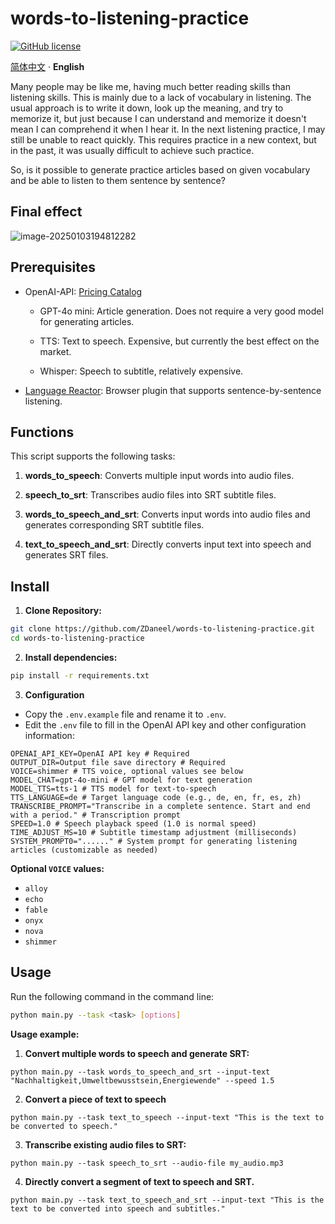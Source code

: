 # words-to-listening-practice
[![GitHub license](https://img.shields.io/github/license/ZDaneel/words-to-listening-practice)](https://github.com/ZDaneel/words-to-listening-practice/blob/main/LICENSE)

[简体中文](./README.md) · **English**

Many people may be like me, having much better reading skills than listening skills. This is mainly due to a lack of vocabulary in listening. The usual approach is to write it down, look up the meaning, and try to memorize it, but just because I can understand and memorize it doesn't mean I can comprehend it when I hear it. In the next listening practice, I may still be unable to react quickly. This requires practice in a new context, but in the past, it was usually difficult to achieve such practice.

So, is it possible to generate practice articles based on given vocabulary and be able to listen to them sentence by sentence?

## Final effect

![image-20250103194812282](https://cdn.jsdelivr.net/gh/ZDaneel/cloudimg@main/img/202501031948106.png)

## Prerequisites

- OpenAI-API: [Pricing Catalog](https://openai.com/api/pricing/)
	- GPT-4o mini: Article generation. Does not require a very good model for generating articles.

	- TTS: Text to speech. Expensive, but currently the best effect on the market.

	- Whisper: Speech to subtitle, relatively expensive.

- [Language Reactor](https://www.languagereactor.com): Browser plugin that supports sentence-by-sentence listening.

## Functions

This script supports the following tasks:

1. **words_to_speech**: Converts multiple input words into audio files.

2. **speech_to_srt**: Transcribes audio files into SRT subtitle files.

3. **words_to_speech_and_srt**: Converts input words into audio files and generates corresponding SRT subtitle files.

4. **text_to_speech_and_srt**: Directly converts input text into speech and generates SRT files.

## Install

1. **Clone Repository:**

```bash
git clone https://github.com/ZDaneel/words-to-listening-practice.git
cd words-to-listening-practice
```

2. **Install dependencies:**

```bash
pip install -r requirements.txt
```

3. **Configuration**

-   Copy the `.env.example` file and rename it to `.env`.
- Edit the `.env` file to fill in the OpenAI API key and other configuration information:

```
OPENAI_API_KEY=OpenAI API key # Required
OUTPUT_DIR=Output file save directory # Required
VOICE=shimmer # TTS voice, optional values see below
MODEL_CHAT=gpt-4o-mini # GPT model for text generation
MODEL_TTS=tts-1 # TTS model for text-to-speech
TTS_LANGUAGE=de # Target language code (e.g., de, en, fr, es, zh)
TRANSCRIBE_PROMPT="Transcribe in a complete sentence. Start and end with a period." # Transcription prompt
SPEED=1.0 # Speech playback speed (1.0 is normal speed)
TIME_ADJUST_MS=10 # Subtitle timestamp adjustment (milliseconds)
SYSTEM_PROMPT0="......" # System prompt for generating listening articles (customizable as needed)
```

**Optional `VOICE` values:**

-   `alloy`
-   `echo`
-   `fable`
-   `onyx`
-   `nova`
-   `shimmer`

## Usage

Run the following command in the command line:

```bash
python main.py --task <task> [options]
```

**Usage example:**

1. **Convert multiple words to speech and generate SRT:**

```
python main.py --task words_to_speech_and_srt --input-text "Nachhaltigkeit,Umweltbewusstsein,Energiewende" --speed 1.5
```

2. **Convert a piece of text to speech**

```
python main.py --task text_to_speech --input-text "This is the text to be converted to speech."
```

3. **Transcribe existing audio files to SRT:**

```
python main.py --task speech_to_srt --audio-file my_audio.mp3
```

4. **Directly convert a segment of text to speech and SRT.**

```
python main.py --task text_to_speech_and_srt --input-text "This is the text to be converted into speech and subtitles."
```

